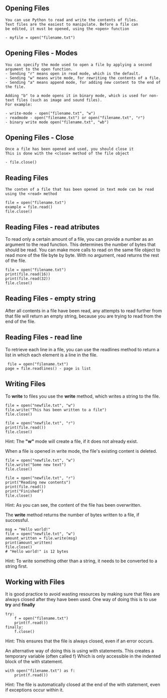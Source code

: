 ## Opening Files

	You can use Python to read and write the contents of files.
	Text files are the easiest to manipulate. Before a file can
	be edited, it must be opened, using the <open> function
	
	- myfile = open("filename.txt")

## Opening Files - Modes
	
	You can specify the mode used to open a file by applying a second argument to the open function.
	- Sending "r" means open in read mode, which is the default.
	- Sending "w" means write mode, for rewriting the contents of a file.
	- Sending "a" means append mode, for adding new content to the end of the file.

	Adding "b" to a mode opens it in binary mode, which is used for non-text files (such as image and sound files).
	For example:

	- write-mode - open("filename.txt", "w")
	- readmode - open("filename.txt") or open("filename.txt", "r")
	- binary write mode open("filename.txt", "wb")

## Opening Files - Close
	Once a file has been opened and used, you should close it
	This is done with the <close> method of the file object

	- file.close()



## Reading Files

	The conten of a file that has been opened in text mode can be read using the <read> method
	
	file = open("filename.txt")
	example = file.read()
	file.close()

## Reading Files - read atributes
To read only a certain amount of a file, you can provide a number as an argument to the read function.
This determines the number of bytes that should be read.
You can make more calls to read on the same file object to read more of the file byte by byte.
With no argument, read returns the rest of the file.

	file = open("filename.txt")
	print(file.read(16))
	print(file.read(32))
	file.close()


## Reading Files - empty string

After all contents in a file have been read,
any attempts to read further from that file will return an empty string,
because you are trying to read from the end of the file.


## Reading Files - read line
	
To retrieve each line in a file, you can use the readlines method
to return a list in which each element is a line in the file.

	 file = open("filename.txt")
	page = file.readlines() - page is list

## Writing Files

To **write** to files you use the **write** method, which writes a string to the file.

	file = open("newfile.txt", "w")
	file.write("This has been written to a file")
	file.close()

	file = open("newfile.txt", "r")
	print(file.read())
	file.close()

Hint: The **"w"** mode will create a file, if it does not already exist.

When a file is opened in write mode, the file's existing content is deleted.

	file = open("newfile.txt", "w")
	file.write("Some new text")
	file.close()

	file = open("newfile.txt", "r")
	print("Reading new contents")
	print(file.read())
	print("Finished")
	file.close()

Hint: As you can see, the content of the file has been overwritten.

The **write** method returns the number of bytes written to a file, if successful.

	msg = "Hello world!"
	file = open("newfile.txt", "w")
	amount_written = file.write(msg)
	print(amount_written)
	file.close()
	# "Hello world!" is 12 bytes

Hint: To write something other than a string, it needs to be converted to a string first.

## Working with Files

It is good practice to avoid wasting resources by making sure that files are always closed after they have been used.
One way of doing this is to use **try** and **finally**

	try:
   	    f = open("filename.txt")
   	    print(f.read())
	finally:
   	    f.close()

Hint: This ensures that the file is always closed, even if an error occurs.

An alternative way of doing this is using with statements. This creates a temporary variable (often called f)
Which is only accessible in the indented block of the with statement.

	with open("filename.txt") as f:
   	    print(f.read())

Hint: The file is automatically closed at the end of the with statement, even if exceptions occur within it.


